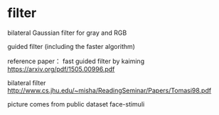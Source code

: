 # filter
bilateral Gaussian filter for gray and RGB

guided filter (including the faster algorithm)

reference paper：
fast guided filter by kaiming https://arxiv.org/pdf/1505.00996.pdf

bilateral filter http://www.cs.jhu.edu/~misha/ReadingSeminar/Papers/Tomasi98.pdf

picture comes from public dataset face-stimuli

